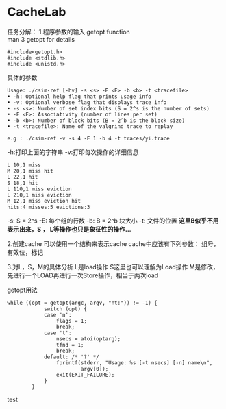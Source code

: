 # CacheLab

任务分解：
1.程序参数的输入
getopt function  
man 3 getopt for details

    #include<getopt.h>
    #include <stdlib.h>
    #include <unistd.h>

具体的参数

    Usage: ./csim-ref [-hv] -s <s> -E <E> -b <b> -t <tracefile>
    • -h: Optional help flag that prints usage info
    • -v: Optional verbose flag that displays trace info
    • -s <s>: Number of set index bits (S = 2^s is the number of sets)
    • -E <E>: Associativity (number of lines per set)
    • -b <b>: Number of block bits (B = 2^b is the block size)
    • -t <tracefile>: Name of the valgrind trace to replay
    
    e.g : ./csim-ref -v -s 4 -E 1 -b 4 -t traces/yi.trace

-h:打印上面的字符串
-v:打印每次操作的详细信息

    L 10,1 miss
    M 20,1 miss hit
    L 22,1 hit
    S 18,1 hit
    L 110,1 miss eviction
    L 210,1 miss eviction
    M 12,1 miss eviction hit
    hits:4 misses:5 evictions:3
-s: S = 2^s
-E: 每个组的行数
-b: B = 2^b 块大小
-t: 文件的位置
**这里B似乎不用表示出来，S ， L等操作也只是象征性的操作...**

2.创建cache 
可以使用一个结构来表示cache
cache中应该有下列参数：
组号，有效位，标记

3.对L，S，M的具体分析
L是load操作
S这里也可以理解为Load操作
M是修改，先进行一个LOAD再进行一次Store操作，相当于两次load

getopt用法

    while ((opt = getopt(argc, argv, "nt:")) != -1) {
                switch (opt) {
                case 'n':
                    flags = 1;
                    break;
                case 't':
                    nsecs = atoi(optarg);
                    tfnd = 1;
                    break;
                default: /* '?' */
                    fprintf(stderr, "Usage: %s [-t nsecs] [-n] name\n",
                            argv[0]);
                    exit(EXIT_FAILURE);
                }
            }

test
    